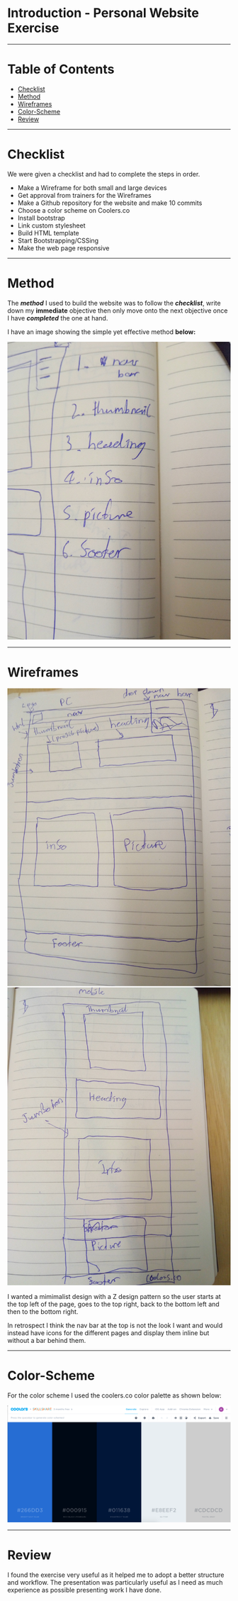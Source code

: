 # Introduction - Personal Website Exercise
<hr>

# Table of Contents

* [Checklist](#check-list)
* [Method](#method)
* [Wireframes](#wireframes)
* [Color-Scheme](#colorscheme)
* [Review](#review)

<hr>

# <a name="check-list"> </a>Checklist

We were given a checklist and had to complete the steps in order.

- Make a Wireframe for both small and large devices
- Get approval from trainers for the Wireframes
- Make a Github repository for the website and make 10 commits
- Choose a color scheme on Coolers.co
- Install bootstrap
- Link custom stylesheet
- Build HTML template
- Start Bootstrapping/CSSing
- Make the web page responsive

<hr>

# <a name="method"> </a>Method

The __*method*__ I used to build the website was to follow the __*checklist*__, write down my **immediate** objective then only move onto the next objective once I have __*completed*__ the one at hand.

I have an image showing the simple yet effective method **below:** 

![worklist](assets/worklist.jpg)

<hr>

# <a name="wireframes"> </a>Wireframes

![wireframe1](assets/wireframe1.jpg)
![wireframe2](assets/wireframe2.jpg)

I wanted a mimimalist design with a Z design pattern so the user starts at the top left of the page, goes to the top right, back to the bottom left and then to the bottom right.

In retrospect I think the nav bar at the top is not the look I want and would instead have icons for the different pages and display them inline but without a bar behind them.

<hr>

# <a name="colorscheme"> </a>Color-Scheme

For the color scheme I used the coolers.co color palette as shown below:

![colorPalette](assets/color_palette.png)

<hr>

# <a name="review"> </a>Review

I found the exercise very useful as it helped me to adopt a better structure and workflow. The presentation was particularly useful as I need as much experience as possible presenting work I have done. 